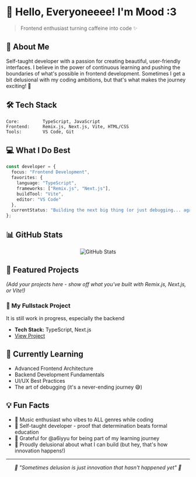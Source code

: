 # 👋 Hello, Everyoneeee! I'm Mood :3

> Frontend enthusiast turning caffeine into code ✨

## 🚀 About Me

Self-taught developer with a passion for creating beautiful, user-friendly interfaces. I believe in the power of continuous learning and pushing the boundaries of what's possible in frontend development. Sometimes I get a bit delusional with my coding ambitions, but that's what makes the journey exciting! 🚀

## 🛠️ Tech Stack

```text
Core:         TypeScript, JavaScript
Frontend:     Remix.js, Next.js, Vite, HTML/CSS
Tools:        VS Code, Git
```

## 💻 What I Do Best

```typescript
const developer = {
  focus: "Frontend Development",
  favorites: {
    language: "TypeScript",
    frameworks: ["Remix.js", "Next.js"],
    buildTool: "Vite",
    editor: "VS Code"
  },
  currentStatus: "Building the next big thing (or just debugging... again)"
};
```

## 📊 GitHub Stats

<div align="center">
  <img src="https://github-readme-stats.vercel.app/api?username=YOURUSERNAME&show_icons=true&theme=dracula" alt="GitHub Stats" />
</div>

## 🌟 Featured Projects
*(Add your projects here - show off what you've built with Remix.js, Next.js, or Vite!)*

### 🎯 My Fullstack Project
It is still work in progress, especially the backend
- **Tech Stack:** TypeScript, Next.js
- [View Project]((https://github.com/KrystalMood/blog-remix-project.git))

## 🌱 Currently Learning

- Advanced Frontend Architecture
- Backend Development Fundamentals
- UI/UX Best Practices
- The art of debugging (it's a never-ending journey 😅)

## 💡 Fun Facts

- 🎵 Music enthusiast who vibes to ALL genres while coding
- 🚀 Self-taught developer - proof that determination beats formal education
- 🙏 Grateful for @a6iyyu for being part of my learning journey
- 🌈 Proudly delusional about what I can build (but hey, that's how innovation happens!)

---

<div align="center">
  <i>💭 "Sometimes delusion is just innovation that hasn't happened yet" 💭</i>
</div>
